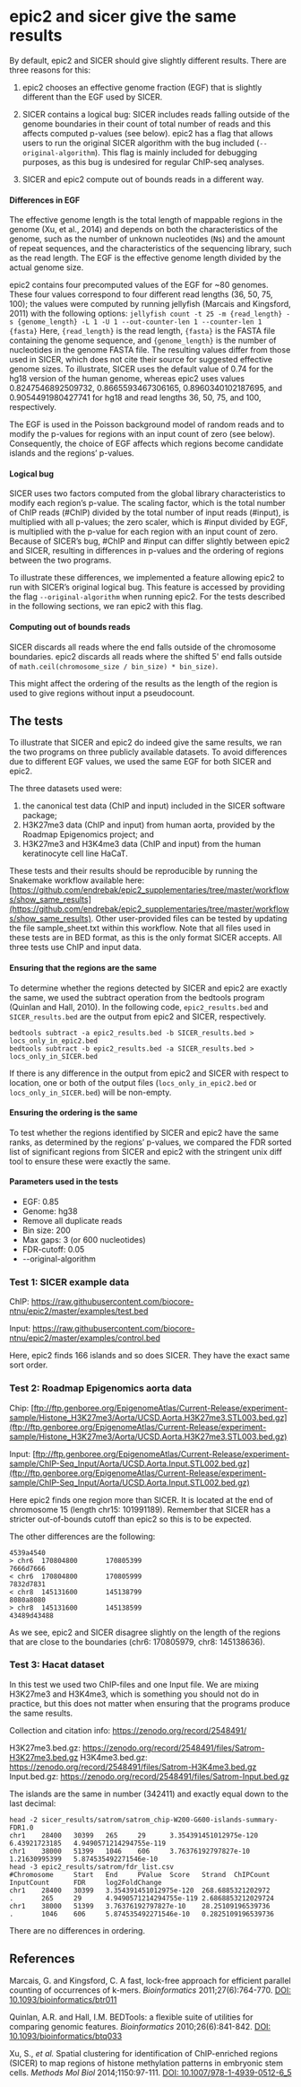 # epic2 and sicer give the same results

By default, epic2 and SICER should give slightly different results. There are
three reasons for this:

1. epic2 chooses an effective genome fraction (EGF) that is slightly different than the EGF used by SICER.

2. SICER contains a logical bug: SICER includes reads falling outside of the
genome boundaries in their count of total number of reads and this affects
computed p-values (see below). epic2 has a flag that allows users to run the
original SICER algorithm with the bug included (`--original-algorithm`). This
flag is mainly included for debugging purposes, as this bug is undesired for
regular ChIP-seq analyses.

3. SICER and epic2 compute out of bounds reads in a different way.

#### Differences in EGF

The effective genome length is the total length of mappable regions in the genome (Xu, et al., 2014) and depends on both the characteristics of the genome, such as the number of unknown nucleotides (<tt>N</tt>s) and the amount of repeat sequences, and the characteristics of the sequencing library, such as the read length. The EGF is the effective genome length divided by the actual genome size.

epic2 contains four precomputed values of the EGF for ~80 genomes. These four
values correspond to four different read lengths (36, 50, 75, 100); the values
were computed by running jellyfish (Marcais and Kingsford, 2011) with the
following options: ``` jellyfish count -t 25 -m {read_length} -s {genome_length}
-L 1 -U 1 --out-counter-len 1 --counter-len 1 {fasta} ``` Here, `{read_length}`
is the read length, `{fasta}` is the FASTA file containing the genome sequence,
and `{genome_length}` is the number of nucleotides in the genome FASTA file. The
resulting values differ from those used in SICER, which does not cite their
source for suggested effective genome sizes. To illustrate, SICER uses the
default value of 0.74 for the hg18 version of the human genome, whereas epic2
uses values 0.8247546892509732, 0.8665593467306165, 0.8960340102187695, and
0.9054491980427741 for hg18 and read lengths 36, 50, 75, and 100, respectively.

The EGF is used in the Poisson background model of random reads and to modify the p-values for regions with an input count of zero (see below). Consequently, the choice of EGF affects which regions become candidate islands and the regions’ p-values.

#### Logical bug

SICER uses two factors computed from the global library characteristics to modify each region’s
p-value. The scaling factor, which is the total number of ChIP reads (#ChIP) divided by the total number
of input reads (#input), is multiplied with all p-values; the zero scaler, which is #input divided by
EGF, is multiplied with the p-value for each region with an input count of zero. Because of SICER’s bug,
#ChIP and #input can differ slightly between epic2 and SICER, resulting in differences in p-values
and the ordering of regions between the two programs.

To illustrate these differences, we implemented a feature allowing epic2 to run with SICER’s original
logical bug. This feature is accessed by providing the flag `--original-algorithm` when running epic2.
For the tests described in the following sections, we ran epic2 with this flag.

#### Computing out of bounds reads

SICER discards all reads where the end falls outside of the chromosome
boundaries. epic2 discards all reads where the shifted 5' end falls outside of
`math.ceil(chromosome_size / bin_size) * bin_size)`.

This might affect the ordering of the results as the length of the region is
used to give regions without input a pseudocount.

## The tests

To illustrate that SICER and epic2 do indeed give the same results, we ran the
two programs on three publicly available datasets. To avoid differences due to different
EGF values, we used the same EGF for
both SICER and epic2.

The three datasets used were:

1. the canonical test data (ChIP and input) included in the SICER software package;
2. H3K27me3 data (ChIP and input) from human aorta, provided by the Roadmap Epigenomics project; and
3. H3K27me3 and H3K4me3 data (ChIP and input) from the human keratinocyte cell line HaCaT.

These tests and their results should be reproducible by running the Snakemake workflow available here: [https://github.com/endrebak/epic2_supplementaries/tree/master/workflows/show_same_results](https://github.com/endrebak/epic2_supplementaries/tree/master/workflows/show_same_results).
Other user-provided files can be tested by updating the file sample_sheet.txt within this workflow.
Note that all files used in these tests are in BED format, as this is the only format SICER
accepts. All three tests use ChIP and input data.


#### Ensuring that the regions are the same

To determine whether the regions detected by SICER and epic2 are exactly the same, we used the subtract operation from the bedtools program (Quinlan and Hall, 2010). In the following code, `epic2_results.bed` and `SICER_results.bed` are the output from epic2 and SICER, respectively.

```
bedtools subtract -a epic2_results.bed -b SICER_results.bed > locs_only_in_epic2.bed
bedtools subtract -b epic2_results.bed -a SICER_results.bed > locs_only_in_SICER.bed
```

If there is any difference in the output from epic2 and SICER with respect to location, one or both of the output files (`locs_only_in_epic2.bed` or `locs_only_in_SICER.bed`) will be non-empty.

#### Ensuring the ordering is the same

To test whether the regions identified by SICER and epic2 have the same ranks, as determined by the regions’ p-values, we compared the FDR sorted list of significant regions from SICER and epic2 with the stringent unix diff tool to ensure these were exactly the same.

#### Parameters used in the tests

* EGF: 0.85
* Genome: hg38
* Remove all duplicate reads
* Bin size: 200
* Max gaps: 3 (or 600 nucleotides)
* FDR-cutoff: 0.05
* --original-algorithm

### Test 1: SICER example data

ChIP: https://raw.githubusercontent.com/biocore-ntnu/epic2/master/examples/test.bed

Input: https://raw.githubusercontent.com/biocore-ntnu/epic2/master/examples/control.bed

Here, epic2 finds 166 islands and so does SICER. They have the exact same sort order.

### Test 2: Roadmap Epigenomics aorta data

Chip: [ftp://ftp.genboree.org/EpigenomeAtlas/Current-Release/experiment-sample/Histone_H3K27me3/Aorta/UCSD.Aorta.H3K27me3.STL003.bed.gz](ftp://ftp.genboree.org/EpigenomeAtlas/Current-Release/experiment-sample/Histone_H3K27me3/Aorta/UCSD.Aorta.H3K27me3.STL003.bed.gz)

Input: [ftp://ftp.genboree.org/EpigenomeAtlas/Current-Release/experiment-sample/ChIP-Seq_Input/Aorta/UCSD.Aorta.Input.STL002.bed.gz](ftp://ftp.genboree.org/EpigenomeAtlas/Current-Release/experiment-sample/ChIP-Seq_Input/Aorta/UCSD.Aorta.Input.STL002.bed.gz)

Here epic2 finds one region more than SICER. It is located at the end of
chromosome 15 (length chr15: 101991189). Remember that SICER has a stricter
out-of-bounds cutoff than epic2 so this is to be expected.

The other differences are the following:

```
4539a4540
> chr6  170804800       170805399
7666d7666
< chr6  170804800       170805999
7832d7831
< chr8  145131600       145138799
8080a8080
> chr8  145131600       145138599
43489d43488
```

As we see, epic2 and SICER disagree slightly on the length of the regions that
are close to the boundaries (chr6: 170805979, chr8: 145138636).

### Test 3: Hacat dataset

In this test we used two ChIP-files and one Input file. We are mixing H3K27me3
and H3K4me3, which is something you should not do in practice, but this does not
matter when ensuring that the programs produce the same results.

Collection and citation info: https://zenodo.org/record/2548491/

H3K27me3.bed.gz: https://zenodo.org/record/2548491/files/Satrom-H3K27me3.bed.gz
H3K4me3.bed.gz: https://zenodo.org/record/2548491/files/Satrom-H3K4me3.bed.gz
Input.bed.gz: https://zenodo.org/record/2548491/files/Satrom-Input.bed.gz

The islands are the same in number (342411) and exactly equal down to the last decimal:

```
head -2 sicer_results/satrom/satrom_chip-W200-G600-islands-summary-FDR1.0
chr1    28400   30399   265     29      3.354391451012975e-120  6.43921723185   4.9490571214294755e-119
chr1    38000   51399   1046    606     3.76376192797827e-10    1.21630995399   5.874535492271546e-10
head -3 epic2_results/satrom/fdr_list.csv
#Chromosome     Start   End     PValue  Score   Strand  ChIPCount       InputCount      FDR     log2FoldChange
chr1    28400   30399   3.354391451012975e-120  268.6885321202972       .       265     29      4.9490571214294755e-119 2.6868853212029724
chr1    38000   51399   3.76376192797827e-10    28.25109196539736       .       1046    606     5.874535492271546e-10   0.2825109196539736
```

There are no differences in ordering.

## References

Marcais, G. and Kingsford, C. A fast, lock-free approach for efficient parallel counting of occurrences of k-mers. *Bioinformatics* 2011;27(6):764-770. [DOI: 10.1093/bioinformatics/btr011](https://doi.org/10.1093/bioinformatics/btr011)

Quinlan, A.R. and Hall, I.M. BEDTools: a flexible suite of utilities for comparing genomic features. *Bioinformatics* 2010;26(6):841-842. [DOI: 10.1093/bioinformatics/btq033](https://doi.org/10.1093/bioinformatics/btq033)

Xu, S., *et al.* Spatial clustering for identification of ChIP-enriched regions (SICER) to map regions of histone methylation patterns in embryonic stem cells. *Methods Mol Biol* 2014;1150:97-111. [DOI: 10.1007/978-1-4939-0512-6_5](https://doi.org/10.1007/978-1-4939-0512-6_5)
